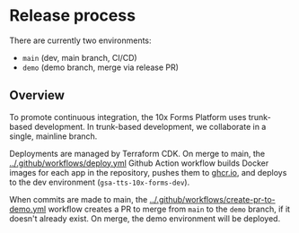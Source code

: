 # Release process

There are currently two environments:

- `main` (dev, main branch, CI/CD)
- `demo` (demo branch, merge via release PR)

## Overview

To promote continuous integration, the 10x Forms Platform uses trunk-based development. In trunk-based development, we collaborate in a single, mainline branch.

Deployments are managed by Terraform CDK. On merge to main, the [../.github/workflows/deploy.yml](../.github/workflows/deploy.yml) Github Action workflow builds Docker images for each app in the repository, pushes them to [ghcr.io](https://github.com/orgs/GSA-TTS/packages?repo_name=atj-platform), and deploys to the dev environment (`gsa-tts-10x-forms-dev`).

When commits are made to main, the [../.github/workflows/create-pr-to-demo.yml](../.github/workflows/create-pr-to-demo.yml) workflow creates a PR to merge from `main` to the `demo` branch, if it doesn't already exist. On merge, the demo environment will be deployed.
